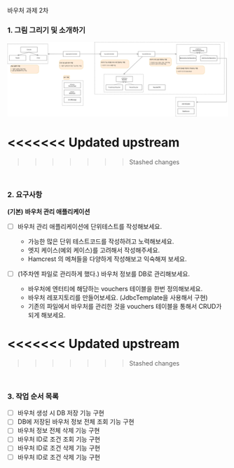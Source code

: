 바우처 과제 2차

### 1. 그림 그리기 및 소개하기

![image](/doc/바우처설계도_w2.png)

<<<<<<< Updated upstream
=======

>>>>>>> Stashed changes
</br>

### 2. 요구사항

**(기본)** **바우처 관리 애플리케이션**

- [ ]  바우처 관리 애플리케이션에 단위테스트를 작성해보세요.
    - 가능한 많은 단위 테스트코드를 작성하려고 노력해보세요.
    - 엣지 케이스(예외 케이스)를 고려해서 작성해주세요.
    - Hamcrest 의 메쳐들을 다양하게 작성해보고 익숙해져 보세요.


- [ ]  (1주차엔 파일로 관리하게 했다.) 바우처 정보를 DB로 관리해보세요.
    - 바우처에 엔터티에 해당하는 vouchers 테이블을 한번 정의해보세요.
    - 바우처 레포지토리를 만들어보세요. (JdbcTemplate을 사용해서 구현)
    - 기존의 파일에서 바우처를 관리한 것을 vouchers 테이블을 통해서 CRUD가 되게 해보세요.

<<<<<<< Updated upstream
=======
    
>>>>>>> Stashed changes
</br>

### 3. 작업 순서 목록

- [ ] 바우처 생성 시 DB 저장 기능 구현
- [ ] DB에 저장된 바우처 정보 전체 조회 기능 구현
- [ ] 바우처 정보 전체 삭제 기능 구현
- [ ] 바우처 ID로 조건 조회 기능 구현
- [ ] 바우처 ID로 조건 삭제 기능 구현
- [ ] 바우처 ID로 조건 삭제 기능 구현